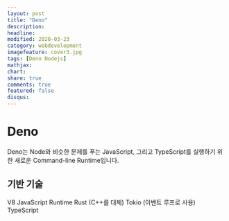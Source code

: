 ```yaml
---
layout: post
title: "Deno"
description: 
headline: 
modified: 2020-03-23
category: webdevelopment
imagefeature: cover3.jpg
tags: [Deno Nodejs]
mathjax: 
chart: 
share: true
comments: true
featured: false
disqus:
---
```

# Deno
Deno는 Node와 비슷한 문제를 푸는 JavaScript, 그리고 TypeScript를 실행하기 위한 새로운 Command-line Runtime입니다.

## 기반 기술
V8 JavaScript Runtime
Rust (C++를 대체)
Tokio (이벤트 루프로 사용)
TypeScript
